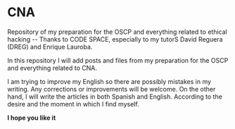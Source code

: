 # CNA
 Repository of my preparation for the OSCP and everything related to ethical hacking -- Thanks to CODE SPACE, especially to my tutorS David Reguera (DREG) and Enrique Lauroba.
 
 In this repository I will add posts and files from my preparation for the OSCP and everything related to CNA.

 I am trying to improve my English so there are possibly mistakes in my writing.
 Any corrections or improvements will be welcome.
 On the other hand, I will write the articles in both Spanish and English. According to the desire and the moment in which I find myself.

**I hope you like it**
